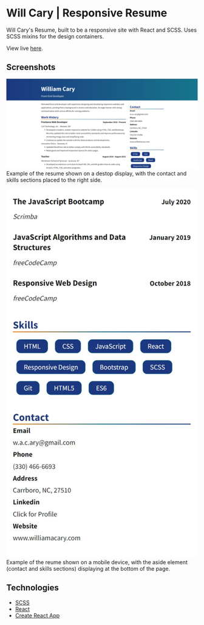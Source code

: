 # Will Cary | Responsive Resume

Will Cary's Resume, built to be a responsive site with React and SCSS. Uses SCSS mixins for the design containers.

View live [here](https://williamacary-resume.netlify.app/).

## Screenshots

![Desktop display](./src/images/desktop-display.jpg)
Example of the resume shown on a destop display, with the contact and skills sections placed to the right side.

![Mobile display](./src/images/mobile-display.jpg)
Example of the reume shown on a mobile device, with the aside element (contact and skills sections) displaying at the bottom of the page.

## Technologies

- [SCSS](https://sass-lang.com/)
- [React](https://reactjs.org/)
- [Create React App](https://github.com/facebook/create-react-app)

